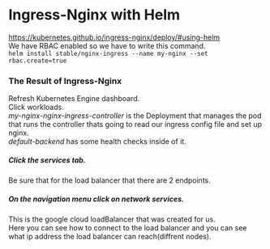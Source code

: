# Ingress-Nginx with Helm
https://kubernetes.github.io/ingress-nginx/deploy/#using-helm  
We have RBAC enabled so we have to write this command.  
```helm install stable/nginx-ingress --name my-nginx --set rbac.create=true```  
### The Result of Ingress-Nginx
Refresh Kubernetes Engine dashboard.  
Click workloads.  
*my-nginx-nginx-ingress-controller* is the Deployment that manages the pod that runs the controller thats going to read our ingress config file and set up nginx.  
*default-backend* has some health checks inside of it.  
##### Click the services tab.  
Be sure that for the load balancer that there are 2 endpoints.  
##### On the navigation menu click on network services.  
This is the google cloud loadBalancer that was created for us.  
Here you can see how to connect to the load balancer and you can see what ip address the load balancer can reach(diffrent nodes).  
